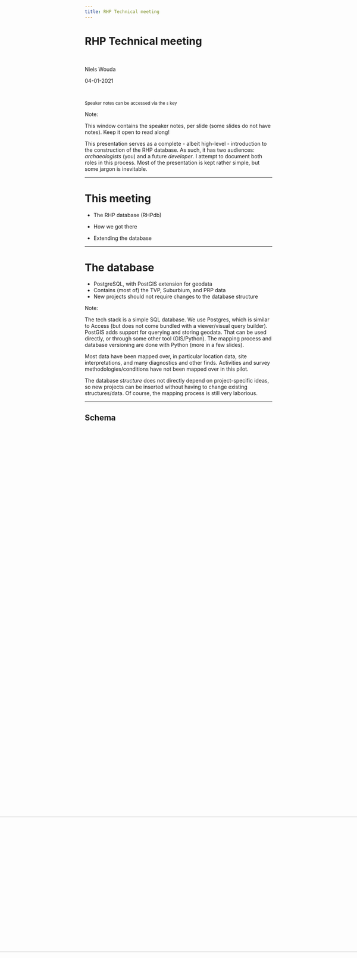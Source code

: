 ```yaml
---
title: RHP Technical meeting
---
```


# RHP Technical meeting

<br>

Niels Wouda

04-01-2021

<br>

<small>Speaker notes can be accessed via the `s` key</small>

Note:

This window contains the speaker notes, per slide (some slides do not have notes).
Keep it open to read along!

This presentation serves as a complete - albeit high-level - introduction to the
construction of the RHP database. As such, it has two audiences: _archaeologists_
(you) and a future _developer_. I attempt to document both roles in this process.
Most of the presentation is kept rather simple, but some jargon is inevitable.  

---

# This meeting

- The RHP database (RHPdb)

- How we got there

- Extending the database

---

# The database

- PostgreSQL, with PostGIS extension for geodata
- Contains (most of) the TVP, Suburbium, and PRP data
- New projects should not require changes to the database structure

Note:

The tech stack is a simple SQL database. We use Postgres, which is similar to 
Access (but does not come bundled with a viewer/visual query builder). PostGIS
adds support for querying and storing geodata. That can be used directly, or 
through some other tool (GIS/Python). The mapping process and database 
versioning are done with Python (more in a few slides).

Most data have been mapped over, in particular location data, site
interpretations, and many diagnostics and other finds. Activities and survey
methodologies/conditions have not been mapped over in this pilot.

The database _structure_ does not directly depend on project-specific ideas, so
new projects can be inserted without having to change existing structures/data.
Of course, the mapping process is still very laborious. 

----

## Schema

<img width="85%" 
     src="images/schema.svg" 
     style="transform: rotate(90deg);  margin-top: -400px;" />

<!--- This is a huge hack but ensures reveal-md actually copies the svg file -->
<!--- ![Schema](images/schema.svg) --->

Note:

We will discuss this in detail in the next few slides, zooming in on each part
of the database.

We are not going to discuss *content* in detail (that's for the user meeting).
Rather, we will walk through the structure of the RHPdb, including some example
records, to get a feel for what's stored where.

----

## Projects

- Referenced (almost) everywhere.
- Documents the specific project a record came from.
- Currently contains:

| id_project | name | abbreviation |
|---|-------------------------|-----|
| 1 | Rome Hinterland Project | rhp |
| 2 | Pontine Region Project  | prp |
| 3 | Rome Suburbium Project  | rsp |
| 4 | Tiber Valley Project    | tvp |

Note:

# Why is the RHP in here?

The RHP introduces some (location) interpretations and periodisations that are
not related to the original projects, so we needed a way to track those. Making 
the RHP into a project was the easiest way to achieve this.

Plus: the RHP is not special. Our new typologies and interpretations and the like
are not that different from the project-specific efforts. 

----

## Locations

- Various types of locations (`location_types` table). 
  - Currently: `site`, `subsite`, and `unit`.
- Locations are hierarchical (`location_hierarchy` table).
  - Subsites have a site parent.
  - (Some) units have a site parent.
- Sites and subsites often have an interpretative aspect, units do not.
  - Interpretation is stored in the `location_interpretations` table, as one 
    record per (interpretation, period)-pair.
- Geodata (`point` and/or `polygon` fields).
- Examples (shortened, one from each project):

| id_location | id_origin | id_project | point | polygon | id_location_type |
| --- | --- | --- | --- | --- | --- |
| 1 | HL09_12947 | 2 | `<binary>` | | 1 |
| 12615 | I12-22 | 3 | `<binary>` | `<binary>` | 2 |
| 16794 | 12540 | 4 | `<binary>` | | 1 |

Note:

Many examples of hierarchical locations from each project. E.g.:
- TVP has the Veii site, and various sites within it. Veii is a site in the RHP,
  the sites (TVP) within it are subsites (RHP). We use the hierarchy to link them.
- The subsite terminology is inspired by the Suburbium project, where it is
  ubiquitous. Subsites are linked to sites via the hierarchy.
- The PRP has units and sites, where sites might span many units - that's again
  linked via the hierarchy.

The example records excludes the `extent`, `notes`, and `rhp_notes` fields 
because that would not fit, and they are empty for these records. In `notes` we
place existing notes. In `rhp_notes` we sometimes add a new note explaining some
mapping detail.

Notice the `id_origin` field. Your original data is never far away!

----

## Location interpretations

- Like TVP's `tvp_interpretation` and PRP's `prp_source_site_interpretation`.
- Flexible.
- Certainties for the assigned period and interpretation.
  - Currently one of `certain`, `probable`, and `uncertain`.
- Example (shortened):

| id_location_interpretation | id_location | id_period | id_period_certainty | id_project |
| --- | --- | --- |  --- | --- |
| 1 | 825 | 14 | 2 | 2 |

Note:

Interpretations are done per period, where a period is historical. This is 
different than e.g. the Suburbium data, so we did some mapping there.

Corresponding tables are:
- `prp_source_site_interpretation` (PRP)
- `tvp_interpretation` (TVP)
- `chronology` (RSP)

The example record excludes the `notes`, `id_interpretation`, and 
`id_interpretation_certainty` fields, because otherwise the table would not fit.
Their meaning is hopefully straightforward.

----

## Interpretations

- List of interpretations, per project. Examples (shortened):
| id_interpretation | name | id_project | definition |
| --- | --- | --- | --- |
| 6 | Infrastructure | 1 | `<text>` |
| 22 | Travel and transport | 1 | `<text>` | 

- Linked into a hierarchy via `interpretation_hierarchy` table:
| id_interpretation_hierarchy | id_interpretation | id_parent |
| --- | --- | --- |
| 14 | 22 | 6 |
| 26 | 33 | 22 |

Note:

Each interpretation has a name, a project origin (the examples are all new RHP
types), and optional definitions, and period and size specifications (free-form
text). 

The hierarchy relates to Travel and Transport (first record it is a child under
Infrastructure, in the second row it is the parent to some other interpretation
with ID 33).

----

## Periods

- List of periods, per project. Examples (shortened):
| id_period | name | start_year | end_year | id_project |
| --- | --- | --- | --- | --- |
| 8 | Iron Age | -1000 | -581 | 2 |
| 140 | Iron Age | -1000 | -721 | 4 |

- Linked into a hierarchy via `period_hierarchy` table (similar to previous
  slide).

Note:

This is all very similar to the interpretations of the previous slide. Notice 
that different projects have different year ranges for similar periods.

----

## Finds

- Diagnostics and non-diagnostics are both in the `artefacts` table.
  Examples (shortened):
| id_artefact | id_artefact_type | id_project |  number |  id_ware | is_diagnostic | weight |
| --- | --- | --- | --- | --- | --- | --- |
| 1 | 536 | 2 | 1 | 3 | true | |
| 24167 | 42 | 3 | 1 | 3 | true | |
| 35559 | | 4 | 1 | 1 | true | 9 |

- (Ceramic) typologies in the `artefact_types` table.

- Wares in the `wares` table.

Note:

For the examples I did not display the `id_origin` (sherd ID in project databases)
and `rhp_notes` (RHP implementation details, where applicable) columns.

----

## Artefact types

- Typologies, currently only for ceramics

- Example records:
| id_artefact_type | name | start_year | end_year |
| --- | --- | --- | --- |
| 15 | Hayes 181 | 100 | 300 | 
| 393 | Dressel 1 | -130 | -10 |

- There is also a `provenance` column which is currently free-form text, and
  awaits standardisation.
  
Note:

Provenances are being standardised, but it is not completely implemented yet. 

----

## Wares

- Ceramic wares

- Example records:
| id_ware | name | id_parent |
| --- | --- | --- |
| 2 | Fine ware | |
| 3 | Coarse ware | |
| 23 | Eastern sigillata | 2 |
| 24 | African red slip ware | 2 |
| 25 | Impasto chiaro sabbioso | 3 |
| 26 | Pompeian red ware | 3 |

Note:

The `id_parent` column references back into the `wares` table. So `Eastern
sigillata` is a `Fine ware` (under `2`), and `Pompeian red ware` is a `Coarse
ware` (under `3`).

----

## Activities

(not fully implemented)

Note:

As already alluded to, this part of the database is only partially implemented.
Parts of it exist, parts do not - it is not really ready for querying, and still
needs quite a bit of work.

That work will not be done for the prototype.

----

## Things not mapped

- Coarse ware typology

- Methodology: sampling method, land use, sources (all part of activities)

- (various details of) non-ceramics

- ceramics: fragment types, fabrics, decorations (?)

Note:

This somewhat complements the discussion about the database schema, since in 
part the schema will need to be updated to accommodate these. Here I want to
present a list of content that we have not (yet) standardised, and is as such
not in the RHPdb. 

----

## Not yet mapped

- Ceramic shapes
- Ceramic functions
- Provenances/productions

Note:

These lists are (almost) all complete, but I have not yet implemented them
(TODO 2/1/2021). I want to do so later this month.

---

# How we got here

- Pumping data from the project-specific databases to the RHPdb requires 
_mappings_ (data), which are used by _mappers_ (code). Making mappings requires 
quite a bit of discussion.
  - We found early on that it is best to start from a concrete proposal prepared 
    by one person, which is then reviewed by all. This results in focused 
    discussion, and quicker agreement.

- GitHub works really well for us:

  - Has an issue tracker where discussion can take place.
  
  - Stores everything so no history is hidden in (individual) mailboxes.
  
  - Has a wiki system we use for manuals and documentation.

  - Uses _git_ to store the code/mappers, so everything's in one place!

Note:

How is the database schema then populated? How did we agree on what things mean,
so that we could place them in an _integrated_ database?

That's what this section is about.

The mappings and mappers will be discussed shortly. Make sure you understand
the difference between a _mapping_ (data) and a _mapper_ (code). The first is
purely a table, the latter is a thing that does something.

Concrete proposals are possible because we already understand each others data
somewhat. Most of it is fairly similar, so it is not too hard to draw up a first
mapping. This first proposal immediately highlights things that are not yet 
sufficiently clear, and need project-specific input. That's then incorporated 
via an iterative process, until everyone agrees.

Compare that to [this timeless wisdom](https://tom.preston-werner.com/2010/08/23/readme-driven-development.html):

>It’s a lot simpler to have a discussion based on something written down. It’s 
>easy to talk endlessly and in circles about a problem if nothing is ever put to
>text. The simple act of writing down a proposed solution means everyone has a
>concrete idea that can be argued about and iterated upon.

---

# Mappings

> A _mapping_  takes a **project-specific input** and transforms it into a
> **standardised output**, ready for ingestion into the RHPdb. 

- A mapping is often formulated as a table, with at least an _in_ and _out_ 
  column (and possibly others).

- The process for writing these is often something like this:
  1. I post a list of all values found in the project-specific databases for some
     entity (e.g., all black glazed types used by each project) in the appropriate
     GitHub issue. These form the _in_ (input) column.
  2. You (an archaeologist) determine an appropriate RHP typology, and map the _in_
     values to a new _out_ value taken from that typology. This is the _out_ column.
  3. Once completed, I take the mapping and restructure it a little so the code can
     ingest it. The code first writes the RHP typology to the database, and then 
     uses the mapping to integrate the project-specific data.

Note:

I'm pointing this out explicitly because I want to hammer down that we are taking
_inputs_ from the project databases, map them in some fashion, and write the 
_output_ into the RHPdb. This is crucial to understand the code base.

The difference between a mapping and a new typology is also important. The new
types are defined first, and then a mapping is written. We focus on the mapping
here, not the new types (that's for the user session).

Examples follow in a little bit!

----

## Mapping types

- In some cases we impose RHP type hierarchies ('classes' and 'super classes') on
  top of project-specific data, but also keep the original typology.

- In other cases we fully integrate the project-specific data using new RHP
typologies. Original typologies are not kept.

----

## Mapping when original types are kept

- Mapping is used to:
  - Translate non-English terminology,
  - Fix common spelling errors,
  - Insert important meta-data (_e.g._ definitions) not found in the 
    project-specific database.
- These mapped (project-specific) values are then placed into a RHP type hierarchy.
- New records are also inserted, using RHP typologies.

(We used this for site types and periods)

Note:

This is not a 'true' mapping, in the sense that we do not really dispense with
the old. Nonetheless, half the database consists of these types of records, and
it is important to understand there are two types of mappings in play.

We will see an example of this shortly. 

Because we keep the original data insofar possible and also have the new RHP
records, queries require some nuance to avoid duplicate counting. We will discuss
that in the user meeting.

----

## Mapping when original types are not kept

- This is far simpler.

- Mapping takes a project-specific value and transforms it to the appropriate RHP term.

- Controlled vocabulary.

(We did this with finds artefacts, and in general with all well-understood typologies)

Note:

This is conceptually the easiest type of mapping, because no old values are kept
at all. Instead, we introduce our own terms for everything and match each 
project-specific terminology to our terms.

We map to our new RHP types, so these mappings are very simple. All meta-data
is with the new type lists, and not present in the project-specific mappings.

This is **much preferred** over keeping the original records, but cannot always
be done.

----

## Some examples

----

## Sites

- RHPdb has a unified hierarchy _on top of_ project-specific interpretations.

- Project-specific interpretations are thus also in the RHPdb.

- Example (TVP site interpretations):

| in                                         | out            | rhp           |
|--------------------------------------------|----------------|---------------|
| Funerary:   catacomb                       | Catacomb       | Catacomb      |
| Funerary:   cemetery / necropolis          | Necropolis     | Burial ground |
| Funerary:   columbarium                    | Columbarium    | Columbarium   |
| Funerary:   mausoleum                      | Mausoleum      | Mausoleum     |
| Funerary:   tomb - tumulus                 | Tomb - tumulus | Tomb          |
| ... | ... | ... |

Note:

Here we see that the functional classification of the TPV types ('Funerary:')
is subsumed by the hierarchical structure of the RHP's site types. Indeed,
these types are all under the 'Funeral' parent.

Besides the newly named, project-specific types in the _out_ column, we also
add records with this interpretation as an RHP record with the type indicated
by the _rhp_ column. That leads to a bit of 'duplication' (depending on your 
perspective), but much more effective querying.

Out names are always similar to the _in_ name - _rhp_ names not necessarily!

We only add something on top of project-specific data. This means you can query
both by the project-specific interpretations of the _out_ column (if you know
them), or use our hierarchy to get the right results.

This example only discusses the interpretations, but the same holds for
periodisations.

----

## Black glazed artefacts

- RHPdb has its own typology.

- Project-specific artefacts with project-specific types are mapped over using
  appropriate RHPdb types. Original types are not kept.

- Example (PRP black glazed typology):

| in                     | out           |
|------------------------|---------------|
| Morel form 1110-20     | Morel 1110-20 |
| Morel form 1111        | Morel 1111    |
| Morel form 1113(b1)    | Morel 1113    |
| Morel form 1440 series | Morel 1440    |
| Morel form 1443(l1)    | Morel 1443    |
| ... | ... |

Note:

This means the project-specific interpretations are **not** available in the 
RHPdb.

These sorts of mappings (where the old types are not kept) are very simple, and
always have at least an _in_ and _out_ column.

---

# Populating the database

So now we have some mappings in (Excel) data files.. what's next?

Note:

This is to a large extent why this is the _technical_ meeting. 

----

## Mappers

- Implemented in Python.

- Each project has its own mappers.

- Each mapper is responsible for populating one table of the RHP database.

- The RHPdb is completely reversible: adding and removing project data is fully
  supported. That is useful when developing adding new projects/data.

Note:

The reason each project has its own mappers is that there is quite a bit of
customer work needed to map all data over. Some projects store things _very_
differently from how we designed the RHPdb, which means we need to write some
code handling that diversity.
 
This means new code will likely be necessary for future projects. A lot of
existing work can likely be re-used in that case as well: this is already the
case with the existing three projects as well.

The RHPdb is the end result of these mappers. As such I never modify anything in
the RHPdb itself: if something needs to be changed, a mapping or mapper should
be updated instead. Sometimes the project databases are the ones that need to be
updated (when we discover a mistake there). Never the RHPdb.

----

## Developing mappers

- Using and developing the RHP tool are explained in the wiki on GitHub:
 - [Here](https://github.com/N-Wouda/RHP/wiki/How-to-develop) for setting everything up on your computer and understanding the structure of a Mapper.
 - [Here](https://github.com/N-Wouda/RHP/wiki/How-to-use-the-RHP-tool) for running the RHP tool from the command line.
- Mappers have the following (simplified) structure:

```python
class Mapper:
    from_tables: List[str]
    to_table: str
    field_mapping: Dict[str, str]

    def up(self):  # execute
        data = self._read()
        data = self._map(data)
        self._write(data)

    def down(self):  # rollback
        self.write_connection().table(self.to_table).delete()
```

Note:

A mapper has two tasks, depending on what you want to do:
- Insert its data into the appropriate RHP table
- Remove that data

These two tasks are implemented in the `up` (insert) and `down` (remove)
methods. Both have defaults that are somewhat simplified here. `down` is less
important: I have never had to implement it differently. `up` is less clear cut,
and we will discuss that next.

`up` has three steps: first, `_read` the data from project-specific table(s),
then `_map` (transform) that data into something the RHPdb understands, and 
finally `_write` that transformed data to the RHPdb table. Each of these methods
have defaults, but those are not always sufficient: in particular `_map` is
often overwritten.

Observe that the Mapper class has some member data: `from_tables`, a list of
table names in the project database that must be mapped, `to_table`, the name of
the RHPdb table, and `field_mapping`, which is a (loose) mapping of
project-specific column names to RHPdb column names.

The full `Mapper` class has a few other methods that help implementing mappers,
but are not as important to discuss here explicitly. 

----

## A mapper example

- Now that we have a basic understanding of the mapper structure, we can look
  at a simple example.

Note:

I'm going to show some examples in the code base, which is also on GitHub.
The following are good candidates:

- PRP: LocationMapper, LocationHierarchyMapper, ArtefactMapper
- RSP: SubsiteInterpretationMapper
- TVP: LocationMapper

---

# Extending the database

----

## Updating the schema

- Python and the [orator](https://orator-orm.com/) package.

- You already know the concept of a _schema_. Here we introduce a
  _schema builder_.

- The schema is built incrementally via _migrations_.

Note:

This hopefully answers TdH's question how to edit/add to the database structure.

I use Python and the [orator](https://orator-orm.com/) package for this. From 
Orator, in particular its [migrations](https://orator-orm.com/docs/0.9/migrations.html) 
and [schema builder](https://orator-orm.com/docs/0.9/schema_builder.html) functionality
is used.

For migrations: remember that strange `migrations` table in the schema? It's
tied to this!

----

## Migrations

- Suppose we want to add the `actors` table to the RHPdb. The table includes at
least a unique ID `id_actor` and an actor `name`. 

- This is how such a `CreateActors` migration is written using `orator`:

```python
from orator.migrations import Migration


class CreateActors(Migration):

    def up(self):
        with self.schema.create('actors') as table:
            table.increments('id_actor')
            table.string('name', 128)

    def down(self):
        self.schema.drop_if_exists('actors')
```

- Many other examples in the `migrations` directory of the RHP codebase 
([on GitHub](https://github.com/N-Wouda/RHP/tree/master/migrations)). There is
a README there as well. Together, these migrations incrementally construct the
database schema.

Note:

# What's happening here? 

A `Migration` has two methods, `up` and `down`. We will also see this for the
database mappers, later on. `up()` applies these changes to the database, 
`down()` removes the changes - if they exist. The current state of the database
is tracked in the `migrations` table in the RHPdb.

That defines the structure of a migration. Now the contents of these methods.

Each method uses Orator's _schema builder_ to update the schema. 

In the `up()` method, the 'actors' table is created. We also specify the columns
we want on that table, in this case a unique, incrementing ID called 'id_actor',
and a fixed-size character field called 'name'.

The `down()` method drops the 'actors' table from the database, if the table
exists (and does nothing otherwise). This is useful when implementing the mappers
in code, as that often takes many tries. The RHPdb is built using a completely
reversible process - clearing the database and re-inserting the data can be done
in less than a minute.

# What if you want to add more attributes later?
 
Simple, write another migration! See the files in the `migrations` directory on
GitHub. The whole process on how to run these migrations (with orator) is also
explained there.

----

## Populating the new table

- After adding a new column or table to the schema, the usual process of writing
  mappings and  mappers applies:
  - Determine how to map over data, and, if appropriate, formulate a mapping.
  - Implement a new `Mapper` in the project directory (and add it to the `MAPPER` list),
    or update the appropriate existing mapper.
  - Import your changes into the database. This will probably require a few 
    iterations to get your changes exactly right.

- This is precisely what we explained when we discussed the `Mapper` class!

Note:

Of course this is non-trivial. But the point is that there are a lot of examples
(the entire codebase), and adding new data should not be approached any differently.

---

# Questions?

---

# That's all, folks!

- These slides are all online, so you can (re-)read them later.
 
- To facilitate re-use, there are a lot of speaker notes in the presentation.

- Anything unclear? Mail me at [nielswouda@gmail.com](mailto:nielswouda@gmail.com), 
  or contact me through the GitHub repository. 
